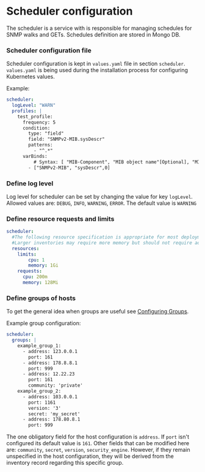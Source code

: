 # Scheduler configuration
The scheduler is a service with is responsible for managing schedules for SNMP walks and GETs. Schedules definition 
are stored in Mongo DB. 
 
### Scheduler configuration file

Scheduler configuration is kept in `values.yaml` file in section `scheduler`.
`values.yaml` is being used during the installation process for configuring Kubernetes values.

Example:
```yaml
scheduler:
  logLevel: "WARN"
  profiles: |
    test_profile:
      frequency: 5 
      condition: 
        type: "field" 
        field: "SNMPv2-MIB.sysDescr" 
        patterns: 
          - "^.*"
      varBinds:
          # Syntax: [ "MIB-Component", "MIB object name"[Optional], "MIB index number"[Optional]]
        - ["SNMPv2-MIB", "sysDescr",0]
```

### Define log level
Log level for scheduler can be set by changing the value for key `logLevel`. Allowed values are: `DEBUG`, `INFO`, `WARNING`, `ERROR`. 
The default value is `WARNING`

### Define resource requests and limits
```yaml
scheduler:
  #The following resource specification is appropriate for most deployments to scale the
  #Larger inventories may require more memory but should not require additional cpu
  resources:
    limits:
        cpu: 1
        memory: 1Gi
    requests:
      cpu: 200m
      memory: 128Mi
```

### Define groups of hosts
To get the general idea when groups are useful see [Configuring Groups](configuring-groups.md).

Example group configuration:
```yaml
scheduler:
  groups: |
    example_group_1:
      - address: 123.0.0.1
        port: 161
      - address: 178.8.8.1
        port: 999
      - address: 12.22.23
        port: 161
        community: 'private'
    example_group_2:
      - address: 103.0.0.1
        port: 1161
        version: '3'
        secret: 'my_secret'
      - address: 178.80.8.1
        port: 999
```

The one obligatory field for the host configuration is `address`. If `port` isn't configured its default value is `161`. 
Other fields that can be modified here are: `community`, `secret`, `version`, `security_engine`.
However, if they remain unspecified in the host configuration, they will be derived from the inventory record regarding this specific group.
